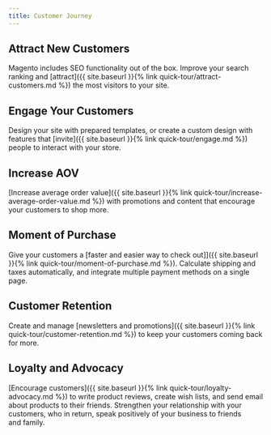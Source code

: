 ```yaml
---
title: Customer Journey
---
```


## Attract New Customers

Magento includes SEO functionality out of the box. Improve your search ranking and [attract]({{ site.baseurl }}{% link quick-tour/attract-customers.md %}) the most visitors to your site.

## Engage Your Customers

Design your site with prepared templates, or create a custom design with features that [invite]({{ site.baseurl }}{% link quick-tour/engage.md %}) people to interact with your store.

## Increase AOV

[Increase average order value]({{ site.baseurl }}{% link quick-tour/increase-average-order-value.md %}) with promotions and content that encourage your customers to shop more.

## Moment of Purchase

Give your customers a [faster and easier way to check out]]({{ site.baseurl }}{% link quick-tour/moment-of-purchase.md %}). Calculate shipping and taxes automatically, and integrate multiple payment methods on a single page.

## Customer Retention

Create and manage [newsletters and promotions]({{ site.baseurl }}{% link quick-tour/customer-retention.md %}) to keep your customers coming back for more.

## Loyalty and Advocacy

[Encourage customers]({{ site.baseurl }}{% link quick-tour/loyalty-advocacy.md %}) to write product reviews, create wish lists, and send email about products to their friends. Strengthen your relationship with your customers, who in return, speak positively of your business to friends and family.
